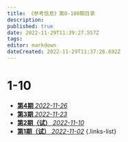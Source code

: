 ```yaml
---
title: 《参考信息》第0-100期目录
description: 
published: true
date: 2022-11-29T11:39:27.557Z
tags: 
editor: markdown
dateCreated: 2022-11-29T11:37:26.692Z
---
```


# 1-10
- [**第4期** *2022-11-26*](/archive/reference/1-100/4)
- [**第3期** *2022-11-23*](/archive/reference/1-100/3)
- [**第2期（试）** *2022-11-10*](/archive/reference/1-100/2)
- [**第1期（试）** *2022-11-02*](/archive/reference/1-100/1)
{.links-list}

